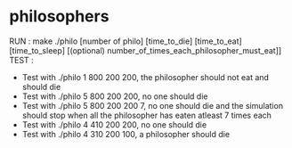 # philosophers
RUN : make
./philo [number of philo] [time_to_die] [time_to_eat] [time_to_sleep] [(optional) number_of_times_each_philosopher_must_eat]]
<br>
TEST : 
  - Test with ./philo 1 800 200 200, the philosopher should not eat and should die
  - Test with ./philo 5 800 200 200, no one should die
  - Test with ./philo 5 800 200 200 7, no one should die and the simulation should stop when all the philosopher has eaten atleast 7 times each
  - Test with ./philo 4 410 200 200, no one should die
  - Test with ./philo 4 310 200 100, a philosopher should die
